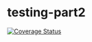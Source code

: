 # testing-part2

[![Coverage Status](https://coveralls.io/repos/github/mleer1/testing-part2/badge.png?branch=main)](https://coveralls.io/github/mleer1/testing-part2?branch=main)
